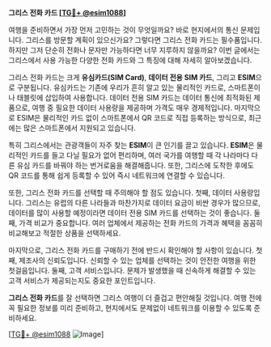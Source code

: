 **그리스 전화 카드 [[TG💪+ @esim1088](https://t.me/s/esim1088)]**

여행을 준비하면서 가장 먼저 고민하는 것이 무엇일까요? 바로 현지에서의 통신 문제입니다. 그리스를 방문할 계획이 있으신가요? 그렇다면 그리스 전화 카드는 필수품입니다. 하지만 그저 단순히 전화나 문자만 가능하다면 너무 지루하지 않을까요? 이번 글에서는 그리스에서 사용 가능한 다양한 전화 카드와 그 특징에 대해 자세히 알아보겠습니다.

그리스 전화 카드는 크게 **유심카드(SIM Card)**, **데이터 전용 SIM 카드**, 그리고 **ESIM**으로 구분됩니다. 유심카드는 기존에 우리가 흔히 알고 있는 물리적인 카드로, 스마트폰이나 태블릿에 삽입하여 사용합니다. 데이터 전용 SIM 카드는 데이터 통신에 최적화된 제품으로, 여행 중 필요한 데이터 사용량을 제공하며 가격도 매우 경제적입니다. 마지막으로 ESIM은 물리적인 카드 없이 스마트폰에서 QR 코드로 직접 등록하는 방식으로, 최근에는 많은 스마트폰에서 지원되고 있습니다.

특히 그리스에서는 관광객들이 자주 찾는 **ESIM**이 큰 인기를 끌고 있습니다. **ESIM**은 물리적인 카드를 들고 다닐 필요가 없어 편리하며, 여러 국가를 여행할 때 각 나라마다 다른 유심 카드를 바꿔야 하는 번거로움을 해결해줍니다. 또한, 그리스에 도착한 후에도 QR 코드를 통해 쉽게 등록할 수 있어 즉시 네트워크에 연결할 수 있습니다.

또한, 그리스 전화 카드를 선택할 때 주의해야 할 점도 있습니다. 첫째, 데이터 사용량입니다. 그리스는 유럽의 다른 나라들과 마찬가지로 데이터 요금이 비싼 경우가 많으므로, 데이터를 많이 사용할 예정이라면 데이터 전용 SIM 카드를 선택하는 것이 좋습니다. 둘째, 가격 비교가 중요합니다. 여러 업체에서 제공하는 전화 카드의 가격과 혜택을 꼼꼼히 비교해보고 적절한 상품을 선택하세요.

마지막으로, 그리스 전화 카드를 구매하기 전에 반드시 확인해야 할 사항이 있습니다. 첫째, 제조사의 신뢰도입니다. 신뢰할 수 있는 업체를 선택하는 것이 안전한 여행을 위한 첫걸음입니다. 둘째, 고객 서비스입니다. 문제가 발생했을 때 신속하게 해결할 수 있는 고객 서비스가 제공되는지도 중요한 포인트입니다.

**그리스 전화 카드**를 잘 선택하면 그리스 여행이 더 즐겁고 편안해질 것입니다. 여행 전에 꼭 필요한 정보를 미리 준비하고, 현지에서도 문제없이 네트워크를 이용할 수 있도록 준비하세요.

[[TG💪+ @esim1088](https://t.me/s/esim1088) ![Image](https://i.postimg.cc/Y0z9fWf4/image.png)]